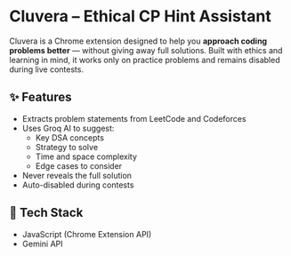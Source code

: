 # Cluvera – Ethical CP Hint Assistant

Cluvera is a Chrome extension designed to help you **approach coding problems better** — without giving away full solutions. Built with ethics and learning in mind, it works only on practice problems and remains disabled during live contests.

## ✨ Features
- Extracts problem statements from LeetCode and Codeforces
- Uses Groq AI  to suggest:
  - Key DSA concepts
  - Strategy to solve
  - Time and space complexity
  - Edge cases to consider
- Never reveals the full solution
- Auto-disabled during contests

## 🧱 Tech Stack
- JavaScript (Chrome Extension API)
- Gemini  API 
